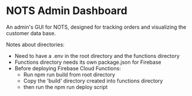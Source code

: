 # NOTS Admin Dashboard
An admin's GUI for NOTS, designed for tracking orders and visualizing the customer data base.

Notes about directories:
- Need to have a .env in the root directory and the functions directory
- Functions directory needs its own package.json for Firebase
- Before deploying Firebase Cloud Functions: 
  - Run npm run build from root directory
  - Copy the 'build' directory created into functions directory
  - then run the npm run deploy script